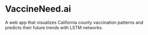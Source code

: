 # VaccineNeed.ai
A web app that visualizes California county vaccination patterns and predicts their future trends with LSTM networks.
